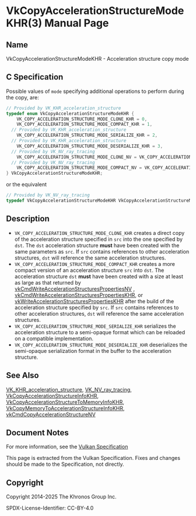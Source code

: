 # VkCopyAccelerationStructureModeKHR(3) Manual Page

## Name

VkCopyAccelerationStructureModeKHR - Acceleration structure copy mode



## [](#_c_specification)C Specification

Possible values of `mode` specifying additional operations to perform during the copy, are:

```c++
// Provided by VK_KHR_acceleration_structure
typedef enum VkCopyAccelerationStructureModeKHR {
    VK_COPY_ACCELERATION_STRUCTURE_MODE_CLONE_KHR = 0,
    VK_COPY_ACCELERATION_STRUCTURE_MODE_COMPACT_KHR = 1,
  // Provided by VK_KHR_acceleration_structure
    VK_COPY_ACCELERATION_STRUCTURE_MODE_SERIALIZE_KHR = 2,
  // Provided by VK_KHR_acceleration_structure
    VK_COPY_ACCELERATION_STRUCTURE_MODE_DESERIALIZE_KHR = 3,
  // Provided by VK_NV_ray_tracing
    VK_COPY_ACCELERATION_STRUCTURE_MODE_CLONE_NV = VK_COPY_ACCELERATION_STRUCTURE_MODE_CLONE_KHR,
  // Provided by VK_NV_ray_tracing
    VK_COPY_ACCELERATION_STRUCTURE_MODE_COMPACT_NV = VK_COPY_ACCELERATION_STRUCTURE_MODE_COMPACT_KHR,
} VkCopyAccelerationStructureModeKHR;
```

or the equivalent

```c++
// Provided by VK_NV_ray_tracing
typedef VkCopyAccelerationStructureModeKHR VkCopyAccelerationStructureModeNV;
```

## [](#_description)Description

- `VK_COPY_ACCELERATION_STRUCTURE_MODE_CLONE_KHR` creates a direct copy of the acceleration structure specified in `src` into the one specified by `dst`. The `dst` acceleration structure **must** have been created with the same parameters as `src`. If `src` contains references to other acceleration structures, `dst` will reference the same acceleration structures.
- `VK_COPY_ACCELERATION_STRUCTURE_MODE_COMPACT_KHR` creates a more compact version of an acceleration structure `src` into `dst`. The acceleration structure `dst` **must** have been created with a size at least as large as that returned by [vkCmdWriteAccelerationStructuresPropertiesNV](https://registry.khronos.org/vulkan/specs/latest/man/html/vkCmdWriteAccelerationStructuresPropertiesNV.html) , [vkCmdWriteAccelerationStructuresPropertiesKHR](https://registry.khronos.org/vulkan/specs/latest/man/html/vkCmdWriteAccelerationStructuresPropertiesKHR.html), or [vkWriteAccelerationStructuresPropertiesKHR](https://registry.khronos.org/vulkan/specs/latest/man/html/vkWriteAccelerationStructuresPropertiesKHR.html) after the build of the acceleration structure specified by `src`. If `src` contains references to other acceleration structures, `dst` will reference the same acceleration structures.
- `VK_COPY_ACCELERATION_STRUCTURE_MODE_SERIALIZE_KHR` serializes the acceleration structure to a semi-opaque format which can be reloaded on a compatible implementation.
- `VK_COPY_ACCELERATION_STRUCTURE_MODE_DESERIALIZE_KHR` deserializes the semi-opaque serialization format in the buffer to the acceleration structure.

## [](#_see_also)See Also

[VK\_KHR\_acceleration\_structure](https://registry.khronos.org/vulkan/specs/latest/man/html/VK_KHR_acceleration_structure.html), [VK\_NV\_ray\_tracing](https://registry.khronos.org/vulkan/specs/latest/man/html/VK_NV_ray_tracing.html), [VkCopyAccelerationStructureInfoKHR](https://registry.khronos.org/vulkan/specs/latest/man/html/VkCopyAccelerationStructureInfoKHR.html), [VkCopyAccelerationStructureToMemoryInfoKHR](https://registry.khronos.org/vulkan/specs/latest/man/html/VkCopyAccelerationStructureToMemoryInfoKHR.html), [VkCopyMemoryToAccelerationStructureInfoKHR](https://registry.khronos.org/vulkan/specs/latest/man/html/VkCopyMemoryToAccelerationStructureInfoKHR.html), [vkCmdCopyAccelerationStructureNV](https://registry.khronos.org/vulkan/specs/latest/man/html/vkCmdCopyAccelerationStructureNV.html)

## [](#_document_notes)Document Notes

For more information, see the [Vulkan Specification](https://registry.khronos.org/vulkan/specs/latest/html/vkspec.html#VkCopyAccelerationStructureModeKHR)

This page is extracted from the Vulkan Specification. Fixes and changes should be made to the Specification, not directly.

## [](#_copyright)Copyright

Copyright 2014-2025 The Khronos Group Inc.

SPDX-License-Identifier: CC-BY-4.0